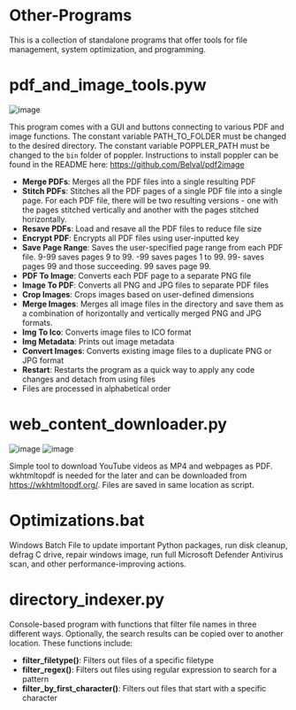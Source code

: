 # Other-Programs

This is a collection of standalone programs that offer tools for file management, system optimization, and programming.

# pdf_and_image_tools.pyw

![image](https://user-images.githubusercontent.com/86848773/222896366-230e914b-e057-4059-b1b6-56ecf0acb445.png)

This program comes with a GUI and buttons connecting to various PDF and image functions. The constant variable
PATH_TO_FOLDER must be changed to the desired directory. The constant variable POPPLER_PATH must be changed to
the ```bin``` folder of poppler. Instructions to install poppler can be found in the README
here: https://github.com/Belval/pdf2image

* **Merge PDFs**: Merges all the PDF files into a single resulting PDF
* **Stitch PDFs**: Stitches all the PDF pages of a single PDF file into a single page. For each PDF file, there will be two resulting versions - one with the pages stitched vertically and another with the pages stitched horizontally.
* **Resave PDFs**: Load and resave all the PDF files to reduce file size
* **Encrypt PDF**: Encrypts all PDF files using user-inputted key
* **Save Page Range**: Saves the user-specified page range from each PDF file. 9-99 saves pages 9 to 99. -99 saves pages 1 to 99. 99- saves pages 99 and those succeeding. 99 saves page 99.
* **PDF To Image**: Converts each PDF page to a separate PNG file
* **Image To PDF**: Converts all PNG and JPG files to separate PDF files
* **Crop Images**: Crops images based on user-defined dimensions
* **Merge Images**: Merges all image files in the directory and save them as a combination of horizontally and vertically merged PNG and JPG formats.
* **Img To Ico**: Converts image files to ICO format
* **Img Metadata**: Prints out image metadata
* **Convert Images**: Converts existing image files to a duplicate PNG or JPG format
* **Restart**: Restarts the program as a quick way to apply any code changes and detach from using files
* Files are processed in alphabetical order

# web_content_downloader.py
![image](https://github.com/jack-200/Other-Programs/assets/86848773/cba73f51-605f-42a1-9ada-b1cdc57a47d4)
![image](https://github.com/jack-200/Other-Programs/assets/86848773/8d8890ca-0123-44ec-baca-5cf881caddd2)

Simple tool to download YouTube videos as MP4 and webpages as PDF. wkhtmltopdf is needed for the later and can be downloaded from https://wkhtmltopdf.org/. Files are saved in same location as script. 

# Optimizations.bat

Windows Batch File to update important Python packages, run disk cleanup, defrag C drive, repair windows image, run full Microsoft Defender Antivirus scan, and other performance-improving actions.

# directory_indexer.py

Console-based program with functions that filter file names in three different ways. Optionally, the search results can
be copied over to another location. These functions include:

* **filter_filetype()**: Filters out files of a specific filetype
* **filter_regex()**: Filters out files using regular expression to search for a pattern
* **filter_by_first_character()**: Filters out files that start with a specific character
